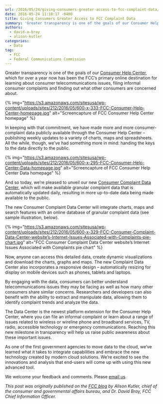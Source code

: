 ```yaml
---
url: /2016/05/24/giving-consumers-greater-access-to-fcc-complaint-data/
date: 2016-05-24 11:10:17 -0400
title: Giving Consumers Greater Access to FCC Complaint Data
summary: 'Greater transparency is one of the goals of our Consumer Help Center, which for over a year now has been the FCC&rsquo;s primary online destination for learning about consumer telecommunications issues, filing informal consumer complaints and finding out what other consumers are concerned about. In'
authors:
  - david-a-bray
  - alison-kutler
categories:
  - Data
tag:
  - FCC
  - Federal Communications Commission
---
```


Greater transparency is one of the goals of our [Consumer Help Center](https://consumercomplaints.fcc.gov/hc/en-us/), which for over a year now has been the FCC’s primary online destination for learning about consumer telecommunications issues, filing informal consumer complaints and finding out what other consumers are concerned about.

{% img="https://s3.amazonaws.com/sitesusa/wp-content/uploads/sites/212/2016/05/600-x-333-FCC-Consumer-Help-Center-homepage.jpg" alt="Screencapture of FCC Consumer Help Center homepage" %}

In keeping with that commitment, we have made more and more consumer-complaint data publicly available through the Consumer Help Center – publishing weekly updates to a variety of charts, maps and spreadsheets. All the while, though, we’ve had something more in mind: handing the keys to the data directly to the public.

{% img="https://s3.amazonaws.com/sitesusa/wp-content/uploads/sites/212/2016/05/600-x-295-FCC-Consumer-Help-Center-Data-homepage.jpg" alt="Screencapture of FCC Consumer Help Center Data homepage" %}

And so today, we’re pleased to unveil our new [Consumer Complaint Data Center](https://www.fcc.gov/consumer-help-center-data), which will make available granular complaint data that is automatically updated daily, resulting in more up-to-date data being made available to the public.

The new Consumer Complaint Data Center will integrate charts, maps and search features with an online database of granular complaint data (see sample illustration, below).

{% img="https://s3.amazonaws.com/sitesusa/wp-content/uploads/sites/212/2016/05/600-x-329-FCC-Consumer-Complaint-Data-Center-website’s-Internet-Issues-Associated-with-Complaints-pie-chart.jpg" alt="FCC Consumer Complaint Data Center website’s Internet Issues Associated with Complaints pie chart" %}

Now, anyone can access this detailed data, create dynamic visualizations and download the charts, graphs and maps. The new Complaint Data Center also incorporates a responsive design – automatically resizing for display on mobile devices such as phones, tablets and laptops.

By engaging with the data, consumers can better understand telecommunications issues they may be facing as well as how many other consumers share similar concerns. Researchers and developers can also benefit with the ability to extract and manipulate data, allowing them to identify complaint trends and analyze the data.

The Data Center is the newest platform extension for the Consumer Help Center, where you can file an informal complaint or learn about a range of issues related to wireless or wireline phone and broadband services, TV, radio, accessible technology or emergency communications. Reaching this new milestone in transparency will help us raise public awareness about these important issues.

As one of the first government agencies to move data to the cloud, we’ve learned what it takes to integrate capabilities and embrace the new technology created by modern cloud solutions. We’re excited to see the innovations and analysis that end-users will come up with using this new advanced tool.

We welcome your feedback and comments. Please [email us](mailto:webfeedback@fcc.gov).

_This post was originally published on the [FCC blog](https://www.fcc.gov/news-events/blog) by Alison Kutler, chief of the consumer and governmental affairs bureau, and Dr. David Bray, FCC Chief Information Officer._